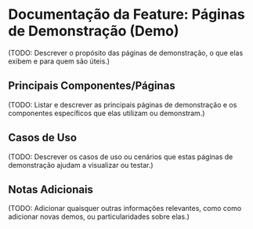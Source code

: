 # Documentação da Feature: Páginas de Demonstração (Demo)

(TODO: Descrever o propósito das páginas de demonstração, o que elas exibem e para quem são úteis.)

## Principais Componentes/Páginas

(TODO: Listar e descrever as principais páginas de demonstração e os componentes específicos que elas utilizam ou demonstram.)

## Casos de Uso

(TODO: Descrever os casos de uso ou cenários que estas páginas de demonstração ajudam a visualizar ou testar.)

## Notas Adicionais

(TODO: Adicionar quaisquer outras informações relevantes, como como adicionar novas demos, ou particularidades sobre elas.) 
